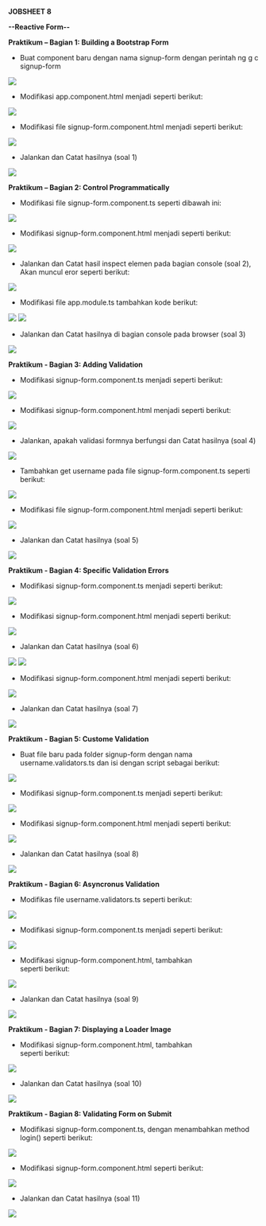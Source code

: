 **JOBSHEET 8**

**--Reactive Form--**

**Praktikum – Bagian 1: Building a Bootstrap Form**

* Buat component baru dengan nama signup-form dengan perintah ng g c signup-form

![](image/Praktikum8/1.png)

* Modifikasi app.component.html menjadi seperti berikut:

![](image/Praktikum8/2.png)

* Modifikasi file signup-form.component.html menjadi seperti berikut:

![](image/Praktikum8/3.png)

* Jalankan dan Catat hasilnya (soal 1)

![](image/Praktikum8/4.png)

**Praktikum – Bagian 2: Control Programmatically**

* Modifikasi file signup-form.component.ts seperti dibawah ini:

![](image/Praktikum8/5.png)

* Modifikasi signup-form.component.html menjadi seperti berikut:

![](image/Praktikum8/6.png)

* Jalankan dan Catat hasil inspect elemen pada bagian console (soal 2), Akan muncul eror seperti berikut:

![](image/Praktikum8/7.png)

* Modifikasi file app.module.ts tambahkan kode berikut:

![](image/Praktikum8/8.png)
![](image/Praktikum8/9.png)

* Jalankan dan Catat hasilnya di bagian console pada browser (soal 3)

![](image/Praktikum8/10.png)

**Praktikum - Bagian 3: Adding Validation**

* Modifikasi signup-form.component.ts menjadi seperti berikut:

![](image/Praktikum8/11.png)

* Modifikasi signup-form.component.html menjadi seperti berikut:

![](image/Praktikum8/12.png)

* Jalankan, apakah validasi formnya berfungsi dan Catat hasilnya (soal 4)

![](image/Praktikum8/13.png)

* Tambahkan get username pada file signup-form.component.ts seperti berikut:

![](image/Praktikum8/14.png)

* Modifikasi file signup-form.component.html menjadi seperti berikut:

![](image/Praktikum8/15.png)

* Jalankan dan Catat hasilnya (soal 5)

![](image/Praktikum8/16.png)

**Praktikum - Bagian 4: Specific Validation Errors**

* Modifikasi signup-form.component.ts menjadi seperti berikut:

![](image/Praktikum8/17.png)

* Modifikasi signup-form.component.html menjadi seperti berikut:

![](image/Praktikum8/18.png)

* Jalankan dan Catat hasilnya (soal 6)

![](image/Praktikum8/19.png) ![](image/Praktikum8/20.png)

* Modifikasi signup-form.component.html menjadi seperti berikut:

![](image/Praktikum8/21.png)

* Jalankan dan Catat hasilnya (soal 7)

![](image/Praktikum8/22.png)

**Praktikum - Bagian 5: Custome Validation**

* Buat file baru pada folder signup-form dengan nama username.validators.ts dan isi dengan script sebagai berikut:

![](image/Praktikum8/23.png)

* Modifikasi signup-form.component.ts menjadi seperti berikut:

![](image/Praktikum8/24.png)

* Modifikasi signup-form.component.html menjadi seperti berikut:

![](image/Praktikum8/25.png)

* Jalankan dan Catat hasilnya (soal 8)

![](image/Praktikum8/26.png)

**Praktikum - Bagian 6: Asyncronus Validation**

* Modifikas file username.validators.ts seperti berikut:

![](image/Praktikum8/27.png)

* Modifikasi signup-form.component.ts menjadi seperti berikut:

![](image/Praktikum8/28.png)

* Modifikasi signup-form.component.html, tambahkan <div> seperti berikut:

![](image/Praktikum8/29.png)

* Jalankan dan Catat hasilnya (soal 9)

![](image/Praktikum8/30.png)

**Praktikum - Bagian 7: Displaying a Loader Image**

* Modifikasi signup-form.component.html, tambahkan <div> seperti berikut:

![](image/Praktikum8/31.png)

* Jalankan dan Catat hasilnya (soal 10)

![](image/Praktikum8/32.png)

**Praktikum - Bagian 8: Validating Form on Submit**

* Modifikasi signup-form.component.ts, dengan menambahkan method login() seperti berikut:

![](image/Praktikum8/33.png)

* Modifikasi signup-form.component.html seperti berikut:

![](image/Praktikum8/34.png)

* Jalankan dan Catat hasilnya (soal 11)

![](image/Praktikum8/35.png)


